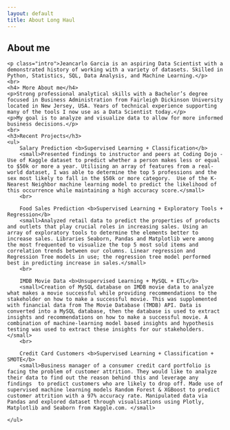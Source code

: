 ```yaml
---
layout: default
title: About Long Haul
---
```


<div class="post">
	<h2 class="pageTitle">About me</h2>
	
	<p class="intro">Jeancarlo Garcia is an aspiring Data Scientist with a demonstrated history of working with a variety of datasets. Skilled in Python, Statistics, SQL, Data Analysis, and Machine Learning.</p>
	<br>
	<h4> More About me</h4>
	<p>Strong professional analytical skills with a Bachelor’s degree focused in Business Administration from Fairleigh Dickinson University located in New Jersey, USA. Years of technical experience supporting many of the tools I now use as a Data Scientist today.</p>
	<p>My goal is to analyze and visualize data to allow for more informed business decisions.</p>
	<br>
	<h3>Recent Projects</h3>
	<ul>
		Salary Prediction <b>Supervised Learning + Classification</b>
		<small>Presented findings to instructor and peers at Coding Dojo - Use of Kaggle dataset to predict whether a person makes less or equal to $50k or more a year. Utilising an array of features from a real-world dataset, I was able to determine the top 5 professions and the sex most likely to fall in the $50k or more category.  Use of the K-Nearest Neighbor machine learning model to predict the likelihood of this occurrence while maintaining a high accuracy score.</small>
		<br>
		
		Food Sales Prediction <b>Supervised Learning + Exploratory Tools + Regression</b>
  		<small>Analyzed retail data to predict the properties of products and outlets that play crucial roles in increasing sales. Using an array of exploratory tools to determine the elements better to increase sales. Libraries Seaborn, Pandas and Matplotlib were among the most frequented to visualize the top 5 most sold items and correlation trends between our columns. Linear regression and Regression Tree models in use; the regression tree model performed best in predicting increase in sales.</small>
		<br>
		
		IMDB Movie Data <b>Unsupervised Learning + MySQL + ETL</b>
  		<small>Creation of MySQL database on IMDB movie data to analyze what makes a movie successful while providing recommendations to the stakeholder on how to make a successful movie. This was supplemented with financial data from The Movie Database (TMDB) API. Data is converted into a MySQL database, then the database is used to extract insights and recommendations on how to make a successful movie. A combination of machine-learning model based insights and hypothesis testing was used to extract these insights for our stakeholders.</small>
		<br>
		
		Credit Card Customers <b>Supervised Learning + Classification + SMOTE</b>
  		<small>Business manager of a consumer credit card portfolio is facing the problem of customer attrition. They would like to analyze their data to find out the reason behind this and leverage any findings  to predict customers who are likely to drop off. Made use of supervised machine learning models Random Forest & XGBoost to predict customer attrition with a 97% accuracy rate. Manipulated data via Pandas and explored dataset through visualisations using Plotly, Matplotlib and Seaborn from Kaggle.com. </small>
  		
  	</ul>
</div>
